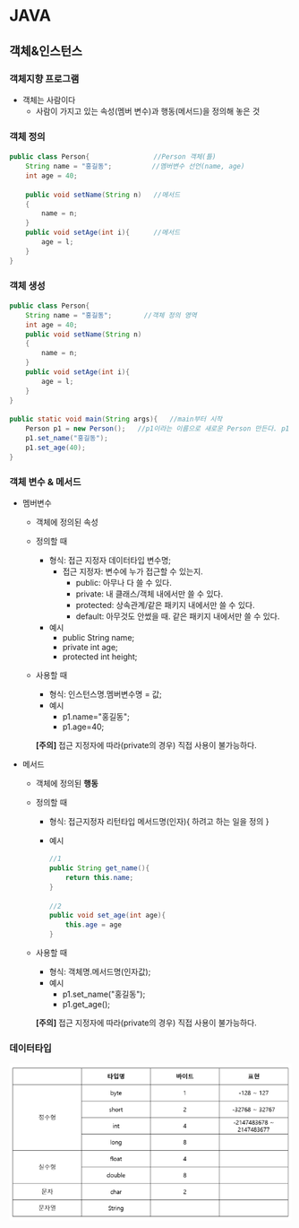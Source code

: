 # JAVA

## 객체&인스턴스

### 객체지향 프로그램

- 객체는 사람이다
  - 사람이 가지고 있는 속성(멤버 변수)과 행동(메서드)을 정의해 놓은 것

### 객체 정의

```java
public class Person{				//Person 객체(틀)
    String name = "홍길동";		  //멤버변수 선언(name, age)
    int age = 40;
    
    public void setName(String n)	//메서드
    {
        name = n;
    }
    public void setAge(int i){		//메서드
        age = l;
    }
}
```

### 객체 생성

```java
public class Person{		
    String name = "홍길동";		//객체 정의 영역
    int age = 40;    
    public void setName(String n)	
    {
        name = n;
    }
    public void setAge(int i){		
        age = l;
    }
}

public static void main(String args){	//main부터 시작
    Person p1 = new Person();	//p1이라는 이름으로 새로운 Person 만든다. p1 = 인스턴스
    p1.set_name("홍길동");
    p1.set_age(40);
}
```

### 객체 변수 & 메서드

- 멤버변수

  - 객체에 정의된 속성

  - 정의할 때

    - 형식: 접근 지정자 데이터타입 변수명;
      - 접근 지정자: 변수에 누가 접근할 수 있는지. 
        - public: 아무나 다 쓸 수 있다.
        - private: 내 클래스/객체 내에서만 쓸 수 있다.
        - protected: 상속관계/같은 패키지 내에서만 쓸 수 있다.
        - default: 아무것도 안썼을 때. 같은 패키지 내에서만 쓸 수 있다.
    - 예시
      - public String name;
      - private int age;
      - protected int height;

  - 사용할 때

    - 형식: 인스턴스명.멤버변수명 = 값;
    - 예시
      - p1.name="홍길동";
      - p1.age=40;

    **[주의]** 접근 지정자에 따라(private의 경우) 직접 사용이 불가능하다.

- 메서드

  - 객체에 정의된 **행동**

  - 정의할 때

    - 형식: 접근지정자 리턴타입 메서드명(인자){
                    하려고 하는 일을 정의
                }

    - 예시

      ```java
      //1
      public String get_name(){
          return this.name;
      }
      
      //2
      public void set_age(int age){
          this.age = age
      }
      ```

  - 사용할 때

    - 형식: 객체명.메서드명(인자값);
    - 예시
      - p1.set_name("홍길동");
      - p1.get_age();

    **[주의]** 접근 지정자에 따라(private의 경우) 직접 사용이 불가능하다.

### 데이터타입

![image-20220424235153265](JAVA.assets/image-20220424235153265.png)



